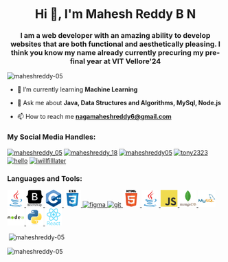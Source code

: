 <h1 align="center">Hi 👋, I'm Mahesh Reddy B N</h1>
<h3 align="center">I am a web developer with an amazing ability to develop websites that are both functional and aesthetically pleasing. I think you know my name already currently precuring my pre-final year at VIT Vellore'24</h3>

<p align="left"> <img src="https://komarev.com/ghpvc/?username=maheshreddy-05&label=Profile%20views&color=0e75b6&style=flat" alt="maheshreddy-05" /> </p>

<!-- <p align="left"> <a href="https://github.com/ryo-ma/github-profile-trophy"><img src="https://github-profile-trophy.vercel.app/?username=maheshreddy-05" alt="maheshreddy-05" /></a> </p> -->

- 🌱 I’m currently learning **Machine Learning**

- 💬 Ask me about **Java, Data Structures and Algorithms, MySql, Node.js**

- 📫 How to reach me **nagamaheshreddy6@gmail.com**

<h3 align="left">My Social Media Handles: </h3>
<p align="left">
 <a href="https://www.leetcode.com/maheshreddy_05" target="blank"><img align="center" src="https://raw.githubusercontent.com/rahuldkjain/github-profile-readme-generator/master/src/images/icons/Social/leet-code.svg" alt="maheshreddy_05" height="30" width="40" /></a>
<a href="https://twitter.com/maheshreddy_5" target="blank"><img align="center" src="https://raw.githubusercontent.com/rahuldkjain/github-profile-readme-generator/master/src/images/icons/Social/twitter.svg" alt="maheshreddy_18" height="30" width="40" /></a> <a href="https://linkedin.com/in/maheshreddy05" target="blank"><img align="center" src="https://raw.githubusercontent.com/rahuldkjain/github-profile-readme-generator/master/src/images/icons/Social/linked-in-alt.svg" alt="maheshreddy05" height="30" width="40" /></a>
<a href="https://www.codechef.com/users/tony2323" target="blank"><img align="center" src="https://cdn.jsdelivr.net/npm/simple-icons@3.1.0/icons/codechef.svg" alt="tony2323" height="30" width="40" /></a>
<a href="https://codeforces.com/profile/hello" target="blank"><img align="center" src="https://raw.githubusercontent.com/rahuldkjain/github-profile-readme-generator/master/src/images/icons/Social/codeforces.svg" alt="hello" height="30" width="40" /></a>
<a href="https://auth.geeksforgeeks.org/user/maheshreddy_05" target="blank"><img align="center" src="https://raw.githubusercontent.com/rahuldkjain/github-profile-readme-generator/master/src/images/icons/Social/geeks-for-geeks.svg" alt="iwillfilllater" height="30" width="40" /></a>
</p>

<h3 align="left">Languages and Tools:</h3>  
<p align="left"> <a href="https://getbootstrap.com" target="_blank" rel="noreferrer"><a href="https://www.java.com" target="_blank" rel="noreferrer"> <img src="https://raw.githubusercontent.com/devicons/devicon/master/icons/java/java-original.svg" alt="java" width="40" height="40"/>  <img src="https://raw.githubusercontent.com/devicons/devicon/master/icons/bootstrap/bootstrap-plain-wordmark.svg" alt="bootstrap" width="40" height="40"/> </a> <a href="https://www.w3schools.com/cpp/" target="_blank" rel="noreferrer"> <img src="https://raw.githubusercontent.com/devicons/devicon/master/icons/cplusplus/cplusplus-original.svg" alt="cplusplus" width="40" height="40"/> </a> <a href="https://www.w3schools.com/css/" target="_blank" rel="noreferrer"> <img src="https://raw.githubusercontent.com/devicons/devicon/master/icons/css3/css3-original-wordmark.svg" alt="css3" width="40" height="40"/> </a> <a href="https://www.figma.com/" target="_blank" rel="noreferrer"> <img src="https://www.vectorlogo.zone/logos/figma/figma-icon.svg" alt="figma" width="40" height="40"/> </a> <a href="https://git-scm.com/" target="_blank" rel="noreferrer"> <img src="https://www.vectorlogo.zone/logos/git-scm/git-scm-icon.svg" alt="git" width="40" height="40"/> </a> <a href="https://www.w3.org/html/" target="_blank" rel="noreferrer"> <img src="https://raw.githubusercontent.com/devicons/devicon/master/icons/html5/html5-original-wordmark.svg" alt="html5" width="40" height="40"/> </a> <a href="https://www.java.com" target="_blank" rel="noreferrer"> <img src="https://raw.githubusercontent.com/devicons/devicon/master/icons/java/java-original.svg" alt="java" width="40" height="40"/> </a> <a href="https://developer.mozilla.org/en-US/docs/Web/JavaScript" target="_blank" rel="noreferrer"> <img src="https://raw.githubusercontent.com/devicons/devicon/master/icons/javascript/javascript-original.svg" alt="javascript" width="40" height="40"/> </a> <a href="https://www.mongodb.com/" target="_blank" rel="noreferrer"> <img src="https://raw.githubusercontent.com/devicons/devicon/master/icons/mongodb/mongodb-original-wordmark.svg" alt="mongodb" width="40" height="40"/> </a> <a href="https://www.mysql.com/" target="_blank" rel="noreferrer"> <img src="https://raw.githubusercontent.com/devicons/devicon/master/icons/mysql/mysql-original-wordmark.svg" alt="mysql" width="40" height="40"/> </a> <a href="https://nodejs.org" target="_blank" rel="noreferrer"> <img src="https://raw.githubusercontent.com/devicons/devicon/master/icons/nodejs/nodejs-original-wordmark.svg" alt="nodejs" width="40" height="40"/> </a> <a href="https://www.python.org" target="_blank" rel="noreferrer"> <img src="https://raw.githubusercontent.com/devicons/devicon/master/icons/python/python-original.svg" alt="python" width="40" height="40"/> </a> <a href="https://reactjs.org/" target="_blank" rel="noreferrer"> <img src="https://raw.githubusercontent.com/devicons/devicon/master/icons/react/react-original-wordmark.svg" alt="react" width="40" height="40"/> </a> </p>

<!-- <p><img align="left" src="https://github-readme-stats.vercel.app/api/top-langs?username=maheshreddy-05&show_icons=true&locale=en&layout=compact" alt="maheshreddy-05" /></p> -->

<p>&nbsp;<img align="center" src="https://github-readme-stats.vercel.app/api?username=maheshreddy-05&show_icons=true&locale=en" alt="maheshreddy-05" /></p>

<p><img align="center" src="https://github-readme-streak-stats.herokuapp.com/?user=maheshreddy-05&" alt="maheshreddy-05" /></p>
